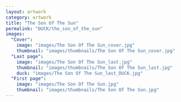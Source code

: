 ```yaml
---
layout: artwork
category: artwork
title: "The Son Of The Sun"
permalink: "DUCK/the_son_of_the_sun"
images:
  "Cover":
    image: "images/The Son Of The Sun_cover.jpg"
    thumbnail: "images/thumbnails/The Son Of The Sun_cover.jpg"
  "Last page":
    image: "images/The Son Of The Sun_last.jpg"
    thumbnail: "images/thumbnails/The Son Of The Sun_last.jpg"
    duck: "images/The Son Of The Sun_last_DUCK.jpg"
  "First page":
    image: "images/The Son Of The Sun.jpg"
    thumbnail: "images/thumbnails/The Son Of The Sun.jpg"
---
```

